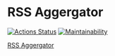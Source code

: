 # RSS Aggergator

[![Actions Status](https://github.com/iuserkv/frontend-project-lvl3/workflows/hexlet-check/badge.svg)](https://github.com/iuserkv/frontend-project-lvl3/actions)
[![Maintainability](https://api.codeclimate.com/v1/badges/50c5ea1a3bc6697bbabe/maintainability)](https://codeclimate.com/github/iuserkv/frontend-project-lvl3/maintainability)

[RSS Aggergator](https://frontend-project-lvl3-1kxenacfs-iuserkv.vercel.app/)